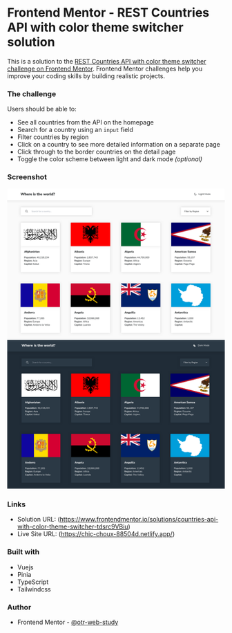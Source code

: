 # Frontend Mentor - REST Countries API with color theme switcher solution

This is a solution to the [REST Countries API with color theme switcher challenge on Frontend Mentor](https://www.frontendmentor.io/challenges/rest-countries-api-with-color-theme-switcher-5cacc469fec04111f7b848ca). Frontend Mentor challenges help you improve your coding skills by building realistic projects.

### The challenge

Users should be able to:

- See all countries from the API on the homepage
- Search for a country using an `input` field
- Filter countries by region
- Click on a country to see more detailed information on a separate page
- Click through to the border countries on the detail page
- Toggle the color scheme between light and dark mode _(optional)_

### Screenshot

![](./screenshots/Screenshot-light.png)
![](./screenshots/Screenshot-dark.png)

### Links

- Solution URL: (https://www.frontendmentor.io/solutions/countries-api-with-color-theme-switcher-tdsrc9VBiu)
- Live Site URL: (https://chic-choux-88504d.netlify.app/)

### Built with

- Vuejs
- Pinia
- TypeScript
- Tailwindcss

### Author

- Frontend Mentor - [@otr-web-study](https://www.frontendmentor.io/profile/otr-web-study)
